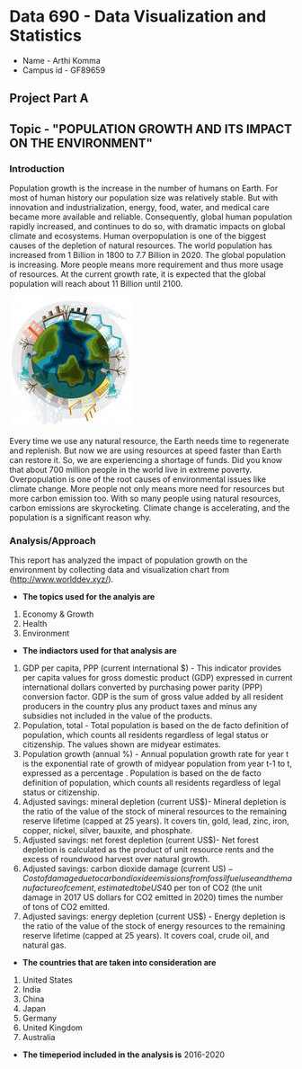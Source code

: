 # **Data 690 - Data Visualization and Statistics**

- Name - Arthi Komma
- Campus id - GF89659

## **Project Part A**

## **Topic - "POPULATION GROWTH AND ITS IMPACT ON THE ENVIRONMENT"**

### **Introduction**



Population growth is the increase in the number of humans on Earth. For most of human history our population size was relatively stable. But with innovation and industrialization, energy, food, water, and medical care became more available and reliable. Consequently, global human population rapidly increased, and continues to do so, with dramatic impacts on global climate and ecosystems. Human overpopulation is one of the biggest causes of the depletion of natural resources. The world population has increased from 1 Billion in 1800 to 7.7 Billion in 2020. The global population is increasing. More people means more requirement and thus more usage of resources. At the current growth rate, it is expected that the global population will reach about 11 Billion until 2100.

![](Picture1.jpg)


Every time we use any natural resource, the Earth needs time to regenerate and replenish. But now we are using resources at speed faster than Earth can restore it. So, we are experiencing a shortage of funds. Did you know that about 700 million people in the world live in extreme poverty. Overpopulation is one of the root causes of environmental issues like climate change. More people not only means more need for resources but more carbon emission too. With so many people using natural resources, carbon emissions are skyrocketing. Climate change is accelerating, and the population is a significant reason why.


### **Analysis/Approach**

This report has analyzed the impact of population growth on the environment by collecting data and visualization chart from (http://www.worlddev.xyz/).

- **The topics used for the analyis are**
1. Economy & Growth
2. Health
3. Environment


- **The indiactors used for that analysis are**
1. GDP per capita, PPP (current international $) - This indicator provides per capita values for gross domestic product (GDP) expressed in current international dollars converted by purchasing power parity (PPP) conversion factor. GDP is the sum of gross value added by all resident producers in the country plus any product taxes and minus any subsidies not included in the value of the products.
2. Population, total - Total population is based on the de facto definition of population, which counts all residents regardless of legal status or citizenship. The values shown are midyear estimates.
3. Population growth (annual %) - Annual population growth rate for year t is the exponential rate of growth of midyear population from year t-1 to t, expressed as a percentage . Population is based on the de facto definition of population, which counts all residents regardless of legal status or citizenship.
4. Adjusted savings: mineral depletion (current US$)- Mineral depletion is the ratio of the value of the stock of mineral resources to the remaining reserve lifetime (capped at 25 years). It covers tin, gold, lead, zinc, iron, copper, nickel, silver, bauxite, and phosphate.
5. Adjusted savings: net forest depletion (current US$)- Net forest depletion is calculated as the product of unit resource rents and the excess of roundwood harvest over natural growth.
6. Adjusted savings: carbon dioxide damage (current US$) - Cost of damage due to carbon dioxide emissions from fossil fuel use and the manufacture of cement, estimated to be US$40 per ton of CO2 (the unit damage in 2017 US dollars for CO2 emitted in 2020) times the number of tons of CO2 emitted.
7. Adjusted savings: energy depletion (current US$) - Energy depletion is the ratio of the value of the stock of energy resources to the remaining reserve lifetime (capped at 25 years). It covers coal, crude oil, and natural gas.


- **The countries that are taken into consideration are**

1. United States
2. India
3. China
4. Japan
5. Germany
6. United Kingdom
7. Australia

- **The timeperiod included in the analysis is**
   2016-2020

